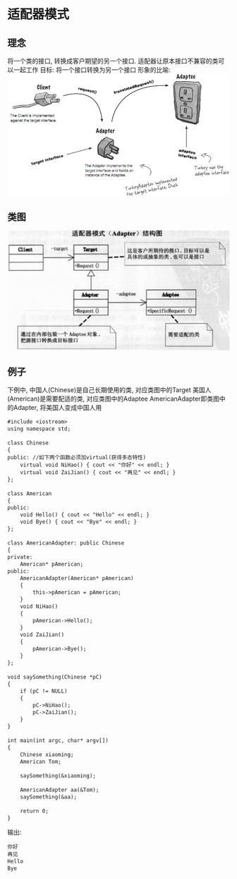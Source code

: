 # 适配器模式
## 理念
将一个类的接口, 转换成客户期望的另一个接口. 适配器让原本接口不兼容的类可以一起工作
目标: 将一个接口转换为另一个接口
形象的比喻:
![](_v_images/_1519351281_12731.png)


## 类图
![适配器模式类图](_v_images/_适配器模式类图_1519351773_25081.png)

## 例子
下例中, 中国人(Chinese)是自己长期使用的类, 对应类图中的Target
美国人(American)是需要配适的类, 对应类图中的Adaptee
AmericanAdapter即类图中的Adapter, 将美国人变成中国人用
```
#include <iostream>
using namespace std;

class Chinese
{
public: //如下两个函数必须加virtual(获得多态特性)
    virtual void NiHao() { cout << "你好" << endl; }
    virtual void ZaiJian() { cout << "再见" << endl; }
};

class American
{
public:
    void Hello() { cout << "Hello" << endl; }
    void Bye() { cout << "Bye" << endl; }
};

class AmericanAdapter: public Chinese
{
private:
    American* pAmerican;
public:
    AmericanAdapter(American* pAmerican)
    {
        this->pAmerican = pAmerican;
    }
    void NiHao()
    {
        pAmerican->Hello();
    }
    void ZaiJian()
    {
        pAmerican->Bye();
    }
};

void saySomething(Chinese *pC)
{
    if (pC != NULL)
    {
        pC->NiHao();
        pC->ZaiJian();
    }
}

int main(int argc, char* argv[])
{
    Chinese xiaoming;
    American Tom;
    
    saySomething(&xiaoming);
    
    AmericanAdapter aa(&Tom);
    saySomething(&aa);
    
    return 0;
}
```

输出:
```
你好
再见
Hello
Bye
```
